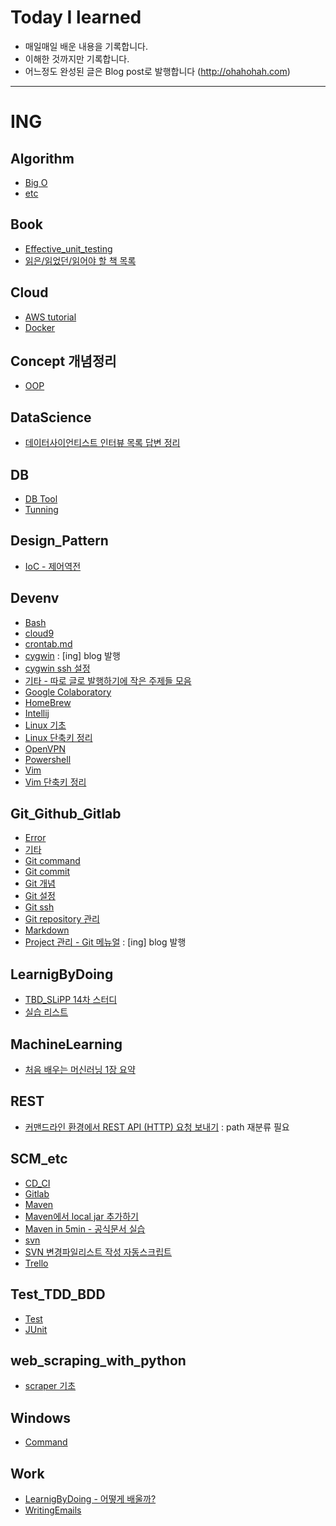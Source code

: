 # Today I learned
- 매일매일 배운 내용을 기록합니다. 
- 이해한 것까지만 기록합니다.
- 어느정도 완성된 글은 Blog post로 발행합니다 (http://ohahohah.com)
---------------
# ING

## Algorithm
- [Big O](Algorithm/BigO.md)
- [etc](Algorithm/etc.md)

## Book
- [Effective_unit_testing](Book/Effective_unit_testing.md)
- [읽은/읽었던/읽어야 할 책 목록](Book/intersting_book.md)

## Cloud
- [AWS tutorial](Cloud/aws_tutorial.md)
- [Docker](Cloud/docker.md)

## Concept 개념정리
- [OOP](Concept/OOP.md)

## DataScience
- [데이터사이언티스트 인터뷰 목록 답변 정리](DataScience/interview.md)

## DB
- [DB Tool](DB/tool.md)
- [Tunning](DB/Tunning.md)

## Design_Pattern
- [IoC - 제어역전](Design_Pattern/Ioc.md)

## Devenv
- [Bash](Devenv/bash.md)
- [cloud9](Devenv/cloud9.md)
- [crontab.md](Devenv/crontab.md)
- [cygwin](Devenv/cygwin.md) :  [ing] blog 발행
- [cygwin ssh 설정](Devenv/cygwin_ssh.md)
- [기타 - 따로 글로 발행하기에 작은 주제들 모음](Devenv/etc.md)
- [Google Colaboratory](Devenv/Google_Colaboratory.md)
- [HomeBrew](Devenv/homebrew.md)
- [Intellij](Devenv/Intellij.md)
- [Linux 기초](Devenv/linux.md)
- [Linux 단축키 정리](Devenv/linux_command.md)
- [OpenVPN](Devenv/openvpn.md)
- [Powershell](Devenv/powershell.md)
- [Vim](Devenv/vim.md)
- [Vim 단축키 정리](Devenv/vim_shortcut.md)

## Git_Github_Gitlab
- [Error](Git_Github_Gitlab/Error.md)
- [기타](Git_Github_Gitlab/etc.md)
- [Git command](Git_Github_Gitlab/git_command.md)
- [Git commit](Git_Github_Gitlab/git_commit.md)
- [Git 개념](Git_Github_Gitlab/git_concept.md)
- [Git 설정](Git_Github_Gitlab/git_config.md)
- [Git ssh](Git_Github_Gitlab/git_ssh.md)
- [Git repository 관리](Git_Github_Gitlab/git_local_to_remote.md)
- [Markdown](Git_Github_Gitlab/Markdown.md)
- [Project 관리 - Git 메뉴얼](Git_Github_Gitlab/how_to_setup_project.md) : [ing] blog 발행

## LearnigByDoing
- [TBD_SLiPP 14차 스터디](Learning_by_doing/TBD_SLiPP.md)
- [실습 리스트](Learning_by_doing/ing.md)

## MachineLearning
- [처음 배우는 머신러닝 1장 요약](MachineLearning/hanbit_firstml_ch01.md)

## REST
- [커맨드라인 환경에서 REST API (HTTP) 요청 보내기](REST/CLI.md) : path 재분류 필요

## SCM_etc
- [CD_CI](SCM_etc/CD_CI.md)
- [Gitlab](SCM_etc/gitlab.md)
- [Maven](SCM_etc/maven.md)
- [Maven에서 local jar 추가하기](SCM_etc/maven_add_local_jar.md)
- [Maven in 5min - 공식문서 실습](SCM_etc/maven_in5min.md)
- [svn](SCM_etc/svn.md)
- [SVN 변경파일리스트 작성 자동스크립트](SCM_etc/svn_modifiedFile_script.md)
- [Trello](SCM_etc/Trello.md)

## Test_TDD_BDD
- [Test](Test_TDD_BDD/Test.md)
- [JUnit](Test_TDD_BDD/JUnit.md)

## web_scraping_with_python
- [scraper 기초](web_scraping_with_python/scraper_basic.md)

## Windows
- [Command](Windows/command.md)

## Work
- [LearnigByDoing - 어떻게 배울까?](Work/LearnigByDoing.md)
- [WritingEmails](Work/WritingEmails.md)
